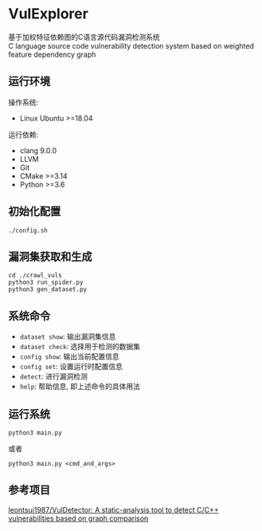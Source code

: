 # VulExplorer
基于加权特征依赖图的C语言源代码漏洞检测系统  
C language source code vulnerability detection system based on weighted feature dependency graph  
## 运行环境
操作系统: 
* Linux Ubuntu >=18.04  

运行依赖:  
* clang 9.0.0
* LLVM
* Git
* CMake >=3.14
* Python >=3.6

## 初始化配置
```shell
./config.sh
```

## 漏洞集获取和生成
```shell
cd ./crawl_vuls
python3 run_spider.py
python3 gen_dataset.py
```

## 系统命令
* `dataset show`: 输出漏洞集信息
* `dataset check`: 选择用于检测的数据集
* `config show`: 输出当前配置信息
* `config set`: 设置运行时配置信息
* `detect`: 进行漏洞检测
* `help`: 帮助信息, 即上述命令的具体用法

## 运行系统
```shell
python3 main.py
```
或者
```shell
python3 main.py <cmd_and_args>
```

## 参考项目
[leontsui1987/VulDetector: A static-analysis tool to detect C/C++ vulnerabilities based on graph comparison](https://github.com/leontsui1987/VulDetector)
